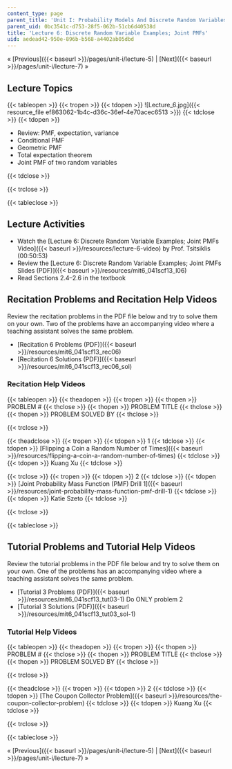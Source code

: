 ```yaml
---
content_type: page
parent_title: 'Unit I: Probability Models And Discrete Random Variables '
parent_uid: 0bc3541c-d753-28f5-062b-51cb6d40538d
title: 'Lecture 6: Discrete Random Variable Examples; Joint PMFs'
uid: aedead42-950e-896b-b568-a4402ab05dbd
---
```


« [Previous]({{< baseurl >}}/pages/unit-i/lecture-5) | [Next]({{< baseurl >}}/pages/unit-i/lecture-7) »

Lecture Topics
--------------

{{< tableopen >}}
{{< tropen >}}
{{< tdopen >}}
![Lecture_6.jpg]({{< resource_file ef863062-1b4c-d36c-36ef-4e70acec6513 >}})
{{< tdclose >}}
{{< tdopen >}}


*   Review: PMF, expectation, variance
*   Conditional PMF
*   Geometric PMF
*   Total expectation theorem
*   Joint PMF of two random variables


{{< tdclose >}}

{{< trclose >}}

{{< tableclose >}}

Lecture Activities
------------------

*   Watch the [Lecture 6: Discrete Random Variable Examples; Joint PMFs Video]({{< baseurl >}}/resources/lecture-6-video) by Prof. Tsitsiklis (00:50:53)
*   Review the [Lecture 6: Discrete Random Variable Examples; Joint PMFs Slides (PDF)]({{< baseurl >}}/resources/mit6_041scf13_l06)
*   Read Sections 2.4–2.6 in the textbook

Recitation Problems and Recitation Help Videos
----------------------------------------------

Review the recitation problems in the PDF file below and try to solve them on your own. Two of the problems have an accompanying video where a teaching assistant solves the same problem.

*   [Recitation 6 Problems (PDF)]({{< baseurl >}}/resources/mit6_041scf13_rec06)
*   [Recitation 6 Solutions (PDF)]({{< baseurl >}}/resources/mit6_041scf13_rec06_sol)

### Recitation Help Videos

{{< tableopen >}}
{{< theadopen >}}
{{< tropen >}}
{{< thopen >}}
PROBLEM #
{{< thclose >}}
{{< thopen >}}
PROBLEM TITLE
{{< thclose >}}
{{< thopen >}}
PROBLEM SOLVED BY
{{< thclose >}}

{{< trclose >}}

{{< theadclose >}}
{{< tropen >}}
{{< tdopen >}}
1
{{< tdclose >}}
{{< tdopen >}}
[Flipping a Coin a Random Number of Times]({{< baseurl >}}/resources/flipping-a-coin-a-random-number-of-times)
{{< tdclose >}}
{{< tdopen >}}
Kuang Xu
{{< tdclose >}}

{{< trclose >}}
{{< tropen >}}
{{< tdopen >}}
2
{{< tdclose >}}
{{< tdopen >}}
[Joint Probability Mass Function (PMF) Drill 1]({{< baseurl >}}/resources/joint-probability-mass-function-pmf-drill-1)
{{< tdclose >}}
{{< tdopen >}}
Katie Szeto
{{< tdclose >}}

{{< trclose >}}

{{< tableclose >}}

Tutorial Problems and Tutorial Help Videos
------------------------------------------

Review the tutorial problems in the PDF file below and try to solve them on your own. One of the problems has an accompanying video where a teaching assistant solves the same problem.

*   [Tutorial 3 Problems (PDF)]({{< baseurl >}}/resources/mit6_041scf13_tut03-1) Do ONLY problem 2
*   [Tutorial 3 Solutions (PDF)]({{< baseurl >}}/resources/mit6_041scf13_tut03_sol-1)

### Tutorial Help Videos

{{< tableopen >}}
{{< theadopen >}}
{{< tropen >}}
{{< thopen >}}
PROBLEM #
{{< thclose >}}
{{< thopen >}}
PROBLEM TITLE
{{< thclose >}}
{{< thopen >}}
PROBLEM SOLVED BY
{{< thclose >}}

{{< trclose >}}

{{< theadclose >}}
{{< tropen >}}
{{< tdopen >}}
2
{{< tdclose >}}
{{< tdopen >}}
[The Coupon Collector Problem]({{< baseurl >}}/resources/the-coupon-collector-problem)
{{< tdclose >}}
{{< tdopen >}}
Kuang Xu
{{< tdclose >}}

{{< trclose >}}

{{< tableclose >}}

« [Previous]({{< baseurl >}}/pages/unit-i/lecture-5) | [Next]({{< baseurl >}}/pages/unit-i/lecture-7) »